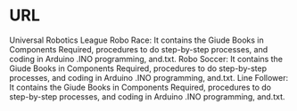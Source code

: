 # URL
Universal Robotics League
Robo Race:
          It contains the Giude Books in Components Required, procedures to do step-by-step processes, and coding in Arduino .INO programming, and.txt.
Robo Soccer:
          It contains the Giude Books in Components Required, procedures to do step-by-step processes, and coding in Arduino .INO programming, and.txt.
Line Follower:
          It contains the Giude Books in Components Required, procedures to do step-by-step processes, and coding in Arduino .INO programming, and.txt.
